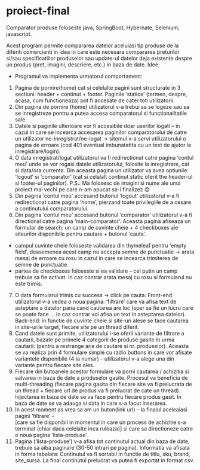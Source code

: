 # proiect-final
Comparator produse foloseste java, SpringBoot, Hybernate, Selenium, javascript.

Acest program permite compararea datelor aceluiasi tip produse de la diferiti comercianti in idea in care este necesara compararea preturilor si/sau 
specificatiilor produselor sau update-ul datelor deja existente despre un produs (pret, imagini, descriere, etc.) in baza de date.
Idee:
- Programul va implementa urmatorul comportament:
1. Pagina de pornire(home) cat si celelalte pagini sunt structurate in 3 sectiuni: header + continut + footer. Paginile ‘statice’ 
(termen, despre, acasa, cum functioneaza) pot fi accesate de cater toti utilizatorii.
2. Din pagina de pornire (home) utilizatorul v-a trebui sa se logeze sau sa se inregistreze pentru a putea accesa comparatorul si 
functionalitatile sale.
3. Datele si paginile ulterioare vor fi accesibile doar userilor logati – in cazul in care se incearca accesarea paginilor comparatorului de 
catre un utilizator ne-inregistrat/ne-logat -> sitemul v-a servi utilizatorului o pagina de erroare (cod 401 eventual imbunatatita cu un text 
de ajutor la inregistrare/login).
4. O data inregistrat/logat utilizatorul va fi redirectionat catre pagina ‘contul meu’ unde se vor regasi datele utilizatorului, 
folosite la inregistrare, cat si data/ora currenta.
Din aceasta pagina un utilizator va avea optiunile: ‘logout’ si ‘comparator’ (cat si celalalt continut static oferit the header-ul si 
footer-ul paginilor). 
P.S.: Ma folosesc de imagini si nume ale unui proiect mai vechi pe care n-am apucat sa-l finalizez 😊
5. Din pagina ‘contul meu’ accesand butonul ‘logout’ utilizatorul v-a fi redirectionat catre pagina ‘home’, pierzand toate privilegiile de a
cesare a continutului comparatorului.
6. Din pagina ‘contul meu’ accesand butonul ‘comparator’ utilizatorul v-a fi directional catre pagina ‘main-comparator’.
Aceasta pagina afiseaza un formular de search: un camp de cuvinte cheie + 4 checkboxes ale siteurilor disponibile pentru cautare + butonul ‘cauta’. 
- campul cuvinte cheie foloseste validarea din thymeleaf pentru ‘empty field’, deasemenea acest camp nu accepta semne de punctuatie -> arata 
mesaj de erroare cu rosu in cazul in care se incearca trimiterea de semne de punctuatie.
- partea de checkboxes foloseste si ea validare – cel putin un camp trebuie sa fie activat. In caz contrar arata mesaj cu rosu si formularul 
nu este trimis.
7. O data formularul trimis cu success -> click pe cauta:
Front-end: utilizatorul v-a vedea o noua pagina: ‘filtrare’ care va afisa text de asteptare a datelor pana cand cautarea are loc 
(sper sa fie un lucru care se poate face … in caz contrar voi afisa un text in asteptarea datelor).
Back-end: in functie de cuvinte cheie si site-uri alese se face cautarea in site-urile target, fiecare site pe un thread diferit. 
8. Cand datele sunt primite, utilizatorului i-se oferii variante de filtrare a cautarii, bazate pe primele 4 categorii de produse gasite in 
urma cautarii: (pentru a restrange aria de cautare si nr. produselor).
Aceasta se va realiza prin 4  formulare simple  cu radio buttons in care vor afisate variantele disponibile (4 la numar) – utilizatorul v-a 
alege una din variante pentru fiecare site ales.
9. Fiecare din butoanele acestor formulare va porni cautarea / achizitia si salvarea in baza de date a produselor gasite. Procesul va beneficia 
de multi-threading (fiecare pagina gasita din fiecare site va fi prelucrata de un thread + fiecare url de produs va fi prelucrat de cate un thread). 
Injectarea in baza de date se va face pentru fiecare produs gasit. In baza de date se va adauga si data in care s-a facut inserarea. 
10. In acest moment as vrea sa am un buton(link url) – la finalul aceleaiasi pagini ‘filtrare’ -  
[care sa fie disponibil in momentul in care un process de achizitie s-a terminat (chiar daca celelalte inca ruleaza)] si care sa directioneze 
catre o noua pagina ‘lista-produse’.
11. Pagina (‘lista-produse’) v-a afisa tot continutul actual din baza  de date, trebuie sa aiba paginare (30-50 intrari pe pagina). Informatia va 
afisata in forma tabelara:
Continutul va fi sortabil in functie de titlu, sku, brand, site_sursa.
La final continutul prelucrat va putea fi exportat in format csv.



